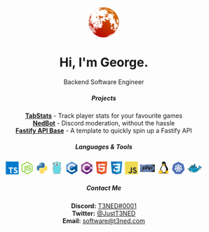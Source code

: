 <div align="center">
  <img align="center" width="70px" src="./assets/logo.png">
  <h1>Hi, I'm George.</h1>
   Backend Software Engineer
  <br>
  <h5>Projects</h5>
  <strong><a href="https://tabstats.com">TabStats</a></strong> - Track player stats for your favourite games
  <br>
  <strong><a href="https://nedbot.org">NedBot</a></strong> - Discord moderation, without the hassle
  <br>
  <strong><a href="https://github.com/T3NED/fastify-api-base">Fastify API Base</a></strong> - A template to quickly spin up a Fastify API
  <br>
  <h5>Languages & Tools</h5>
  <img align="center" width="30px" src="./assets/languages/typescript.svg">
  <img align="center" width="30px" src="./assets/languages/nodejs.svg">
  <img align="center" width="30px" src="./assets/languages/python.svg">
  <img align="center" width="30px" src="./assets/languages/go.svg">
  <img align="center" width="30px" src="./assets/languages/c.svg">
  <img align="center" width="30px" src="./assets/languages/cs.svg">
  <img align="center" width="30px" src="./assets/languages/html.svg">
  <img align="center" width="30px" src="./assets/languages/css.svg">
  <img align="center" width="30px" src="./assets/languages/javascript.svg">
  <img align="center" width="35px" src="./assets/languages/php.svg">
  <img align="center" width="30px" src="./assets/tools/linux.svg">
  <img align="center" width="30px" src="./assets/tools/kubernetes.svg">
  <img align="center" width="35px" src="./assets/tools/docker.svg">
  <br>
  <h5>Contact Me</h5>
  <strong>Discord:</strong> <a href="https://discord.com/users/424566306042544128">T3NED#0001</a>
  <br>
  <strong>Twitter:</strong> <a href="https://twitter.com/JustT3NED">@JustT3NED</a>
  <br>
  <strong>Email:</strong> <a href="mailto:software@t3ned.com">software@t3ned.com</a>
</div>
